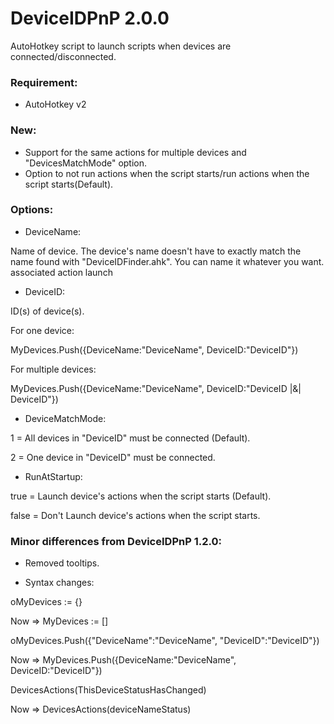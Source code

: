# DeviceIDPnP 2.0.0
AutoHotkey script to launch scripts when devices are connected/disconnected.

### Requirement:
* AutoHotkey v2

### New:
* Support for the same actions for multiple devices and "DevicesMatchMode" option.
* Option to not run actions when the script starts/run actions when the script starts(Default).

### Options:

* DeviceName:

Name of device. The device's name doesn't have to exactly match the name found with "DeviceIDFinder.ahk". You can name it whatever you want.
associated action launch

* DeviceID:

ID(s) of device(s).

For one device:

MyDevices.Push({DeviceName:"DeviceName", DeviceID:"DeviceID"})

For multiple devices:

MyDevices.Push({DeviceName:"DeviceName", DeviceID:"DeviceID |&| DeviceID"})

* DeviceMatchMode:

1 = All devices in "DeviceID" must be connected (Default).

2 = One device in "DeviceID" must be connected.

* RunAtStartup:

true = Launch device's actions when the script starts (Default). 

false = Don't Launch device's actions when the script starts.


### Minor differences from DeviceIDPnP 1.2.0:
* Removed tooltips.

* Syntax changes:

oMyDevices := {} 

Now => MyDevices := []


oMyDevices.Push({"DeviceName":"DeviceName", "DeviceID":"DeviceID"}) 

Now => MyDevices.Push({DeviceName:"DeviceName", DeviceID:"DeviceID"})


DevicesActions(ThisDeviceStatusHasChanged) 

Now => DevicesActions(deviceNameStatus)
